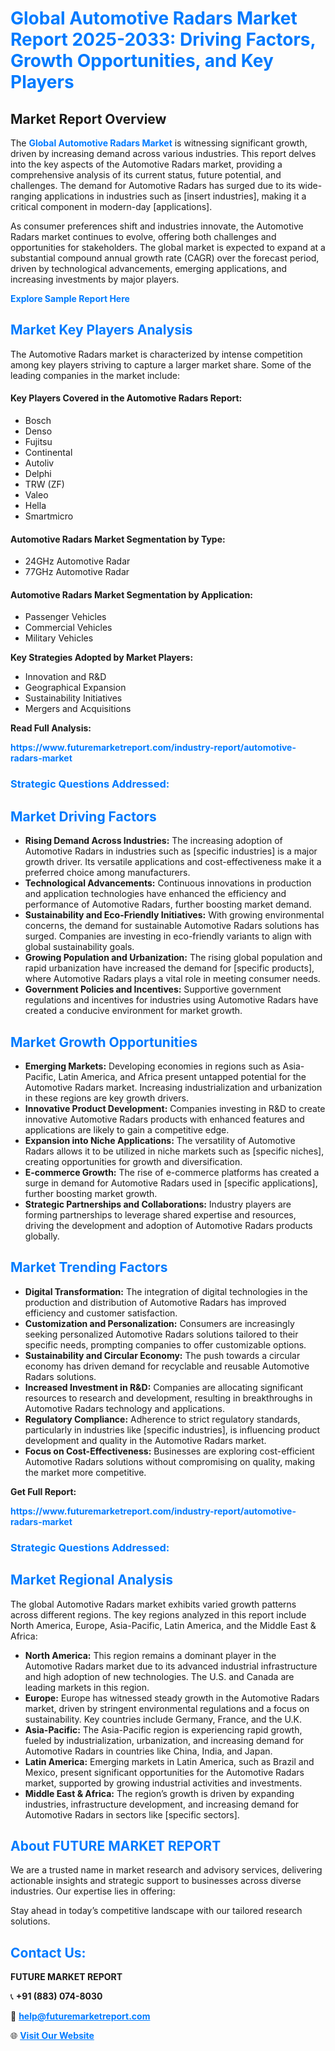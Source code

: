 <h1 style="color: #007BFF;">Global Automotive Radars Market Report 2025-2033: Driving Factors, Growth Opportunities, and Key Players</h1>

<section id="overview">
<h2>Market Report Overview</h2>
<p>The <a href="https://www.futuremarketreport.com/industry-report/automotive-radars-market" style="color: #007BFF; text-decoration: none;"><strong>Global Automotive Radars Market</strong></a> is witnessing significant growth, driven by increasing demand across various industries. This report delves into the key aspects of the Automotive Radars market, providing a comprehensive analysis of its current status, future potential, and challenges. The demand for Automotive Radars has surged due to its wide-ranging applications in industries such as [insert industries], making it a critical component in modern-day [applications].</p>
<p>As consumer preferences shift and industries innovate, the Automotive Radars market continues to evolve, offering both challenges and opportunities for stakeholders. The global market is expected to expand at a substantial compound annual growth rate (CAGR) over the forecast period, driven by technological advancements, emerging applications, and increasing investments by major players.</p>
</section>

<section id="overview">
<p><a href="https://www.futuremarketreport.com/request-sample/reportId=83773" style="color: #007BFF; text-decoration: none;"><strong>Explore Sample Report Here</strong></a></p>
</section>

<section id="key-players">
<h2 style="color: #007BFF;">Market Key Players Analysis</h2>
<p>The Automotive Radars market is characterized by intense competition among key players striving to capture a larger market share. Some of the leading companies in the market include:</p>
<h4>Key Players Covered in the Automotive Radars Report:</h4>
<ul><li>Bosch</li><li>Denso</li><li>Fujitsu</li><li>Continental</li><li>Autoliv</li><li>Delphi</li><li>TRW (ZF)</li><li>Valeo</li><li>Hella</li><li>Smartmicro</li></ul>
<h4>Automotive Radars Market Segmentation by Type:</h4>
<ul><li>24GHz Automotive Radar</li><li>77GHz Automotive Radar</li></ul>

<h4>Automotive Radars Market Segmentation by Application:</h4>
<ul><li>Passenger Vehicles</li><li>Commercial Vehicles</li><li>Military Vehicles</li></ul>
<p><strong>Key Strategies Adopted by Market Players:</strong></p>
<ul>
<li>Innovation and R&D</li>
<li>Geographical Expansion</li>
<li>Sustainability Initiatives</li>
<li>Mergers and Acquisitions</li>
</ul>
</section>

<section>
<p><strong>Read Full Analysis: </strong></p><a href="https://www.futuremarketreport.com/industry-report/automotive-radars-market" style="color: #007BFF; text-decoration: none;"><strong>https://www.futuremarketreport.com/industry-report/automotive-radars-market</strong></a>
<h3 style="color: #007BFF;">Strategic Questions Addressed:</h3>
</section>

<section id="driving-factors">
<h2 style="color: #007BFF;">Market Driving Factors</h2>
<ul>
<li><strong>Rising Demand Across Industries:</strong> The increasing adoption of Automotive Radars in industries such as [specific industries] is a major growth driver. Its versatile applications and cost-effectiveness make it a preferred choice among manufacturers.</li>
<li><strong>Technological Advancements:</strong> Continuous innovations in production and application technologies have enhanced the efficiency and performance of Automotive Radars, further boosting market demand.</li>
<li><strong>Sustainability and Eco-Friendly Initiatives:</strong> With growing environmental concerns, the demand for sustainable Automotive Radars solutions has surged. Companies are investing in eco-friendly variants to align with global sustainability goals.</li>
<li><strong>Growing Population and Urbanization:</strong> The rising global population and rapid urbanization have increased the demand for [specific products], where Automotive Radars plays a vital role in meeting consumer needs.</li>
<li><strong>Government Policies and Incentives:</strong> Supportive government regulations and incentives for industries using Automotive Radars have created a conducive environment for market growth.</li>
</ul>
</section>

<section id="growth-opportunities">
<h2 style="color: #007BFF;">Market Growth Opportunities</h2>
<ul>
<li><strong>Emerging Markets:</strong> Developing economies in regions such as Asia-Pacific, Latin America, and Africa present untapped potential for the Automotive Radars market. Increasing industrialization and urbanization in these regions are key growth drivers.</li>
<li><strong>Innovative Product Development:</strong> Companies investing in R&D to create innovative Automotive Radars products with enhanced features and applications are likely to gain a competitive edge.</li>
<li><strong>Expansion into Niche Applications:</strong> The versatility of Automotive Radars allows it to be utilized in niche markets such as [specific niches], creating opportunities for growth and diversification.</li>
<li><strong>E-commerce Growth:</strong> The rise of e-commerce platforms has created a surge in demand for Automotive Radars used in [specific applications], further boosting market growth.</li>
<li><strong>Strategic Partnerships and Collaborations:</strong> Industry players are forming partnerships to leverage shared expertise and resources, driving the development and adoption of Automotive Radars products globally.</li>
</ul>
</section>

<section id="trending-factors">
<h2 style="color: #007BFF;">Market Trending Factors</h2>
<ul>
<li><strong>Digital Transformation:</strong> The integration of digital technologies in the production and distribution of Automotive Radars has improved efficiency and customer satisfaction.</li>
<li><strong>Customization and Personalization:</strong> Consumers are increasingly seeking personalized Automotive Radars solutions tailored to their specific needs, prompting companies to offer customizable options.</li>
<li><strong>Sustainability and Circular Economy:</strong> The push towards a circular economy has driven demand for recyclable and reusable Automotive Radars solutions.</li>
<li><strong>Increased Investment in R&D:</strong> Companies are allocating significant resources to research and development, resulting in breakthroughs in Automotive Radars technology and applications.</li>
<li><strong>Regulatory Compliance:</strong> Adherence to strict regulatory standards, particularly in industries like [specific industries], is influencing product development and quality in the Automotive Radars market.</li>
<li><strong>Focus on Cost-Effectiveness:</strong> Businesses are exploring cost-efficient Automotive Radars solutions without compromising on quality, making the market more competitive.</li>
</ul>
</section>

<section>
<p><strong>Get Full Report: </strong></p><a href="https://www.futuremarketreport.com/industry-report/automotive-radars-market" style="color: #007BFF; text-decoration: none;"><strong>https://www.futuremarketreport.com/industry-report/automotive-radars-market</strong></a>
<h3 style="color: #007BFF;">Strategic Questions Addressed:</h3>
</section>


<section id="regional-analysis">
<h2 style="color: #007BFF;">Market Regional Analysis</h2>
<p>The global Automotive Radars market exhibits varied growth patterns across different regions. The key regions analyzed in this report include North America, Europe, Asia-Pacific, Latin America, and the Middle East & Africa:</p>
<ul>
<li><strong>North America:</strong> This region remains a dominant player in the Automotive Radars market due to its advanced industrial infrastructure and high adoption of new technologies. The U.S. and Canada are leading markets in this region.</li>
<li><strong>Europe:</strong> Europe has witnessed steady growth in the Automotive Radars market, driven by stringent environmental regulations and a focus on sustainability. Key countries include Germany, France, and the U.K.</li>
<li><strong>Asia-Pacific:</strong> The Asia-Pacific region is experiencing rapid growth, fueled by industrialization, urbanization, and increasing demand for Automotive Radars in countries like China, India, and Japan.</li>
<li><strong>Latin America:</strong> Emerging markets in Latin America, such as Brazil and Mexico, present significant opportunities for the Automotive Radars market, supported by growing industrial activities and investments.</li>
<li><strong>Middle East & Africa:</strong> The region’s growth is driven by expanding industries, infrastructure development, and increasing demand for Automotive Radars in sectors like [specific sectors].</li>
</ul>
</section>

<footer>
<h2 style="color: #007BFF;">About FUTURE MARKET REPORT</h2>
<p>We are a trusted name in market research and advisory services, delivering actionable insights and strategic support to businesses across diverse industries. Our expertise lies in offering:</p>

<p>Stay ahead in today’s competitive landscape with our tailored research solutions.</p>

<h2 style="color: #007BFF;">Contact Us:</h2>
<p><strong>FUTURE MARKET REPORT</strong></p>
<p>📞 <strong>+91 (883) 074-8030</strong></p>
<p>📧 <strong><a href="mailto:help@futuremarketreport.com" style="color: #007BFF;">help@futuremarketreport.com</a></strong></p>
<p>🌐 <strong><a href="https://www.futuremarketreport.com/" style="color: #007BFF;">Visit Our Website</a></strong></p>
</footer>